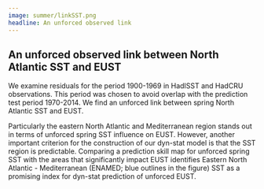 ```yaml
---
image: summer/linkSST.png
headline: An unforced observed link
---
```


## An unforced observed link between North Atlantic SST and EUST

We examine residuals for the period 1900-1969 in HadISST and HadCRU observations. This period was chosen to avoid overlap with the prediction test period 1970-2014. We find an unforced link between spring North Atlantic SST and EUST.

Particularly the eastern North Atlantic and Mediterranean region stands out in terms of unforced spring SST influence on EUST. However, another important criterion for the construction of our dyn-stat model is that the SST region is predictable. Comparing a prediction skill map for unforced spring SST with the areas that significantly impact EUST identifies Eastern North Atlantic - Mediterranean (ENAMED; blue outlines in the figure) SST as a promising index for dyn-stat prediction of unforced EUST.
